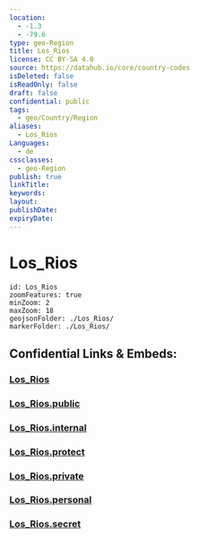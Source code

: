 ```yaml
---
location:
  - -1.3
  - -79.6
type: geo-Region
title: Los_Rios
license: CC BY-SA 4.0
source: https://datahub.io/core/country-codes
isDeleted: false
isReadOnly: false
draft: false
confidential: public
tags:
  - geo/Country/Region
aliases:
  - Los_Rios
Languages:
  - de
cssclasses:
  - geo-Region
publish: true
linkTitle:
keywords:
layout:
publishDate:
expiryDate:
---
```


# Los_Rios

```leaflet
id: Los_Rios
zoomFeatures: true 
minZoom: 2 
maxZoom: 18
geojsonFolder: ./Los_Rios/
markerFolder: ./Los_Rios/
```


## Confidential Links & Embeds: 

### [Los_Rios](/_Standards/Earth/Continent/America~South/Ecuador/provinces~Equador/Los_Rios.md) 

### [Los_Rios.public](/_public/Earth/Continent/America~South/Ecuador/provinces~Equador/Los_Rios.public.md) 

### [Los_Rios.internal](/_internal/Earth/Continent/America~South/Ecuador/provinces~Equador/Los_Rios.internal.md) 

### [Los_Rios.protect](/_protect/Earth/Continent/America~South/Ecuador/provinces~Equador/Los_Rios.protect.md) 

### [Los_Rios.private](/_private/Earth/Continent/America~South/Ecuador/provinces~Equador/Los_Rios.private.md) 

### [Los_Rios.personal](/_personal/Earth/Continent/America~South/Ecuador/provinces~Equador/Los_Rios.personal.md) 

### [Los_Rios.secret](/_secret/Earth/Continent/America~South/Ecuador/provinces~Equador/Los_Rios.secret.md)

